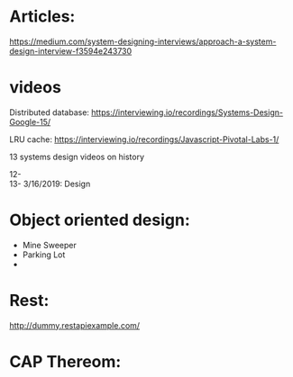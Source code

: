 # Articles: 

https://medium.com/system-designing-interviews/approach-a-system-design-interview-f3594e243730


# videos

Distributed database: 
https://interviewing.io/recordings/Systems-Design-Google-15/

LRU cache: 
https://interviewing.io/recordings/Javascript-Pivotal-Labs-1/

13 systems design videos on history

12-   
13- 3/16/2019: Design  

# Object oriented design: 
- Mine Sweeper
- Parking Lot
- 

# Rest: 
http://dummy.restapiexample.com/

# CAP Thereom: 
